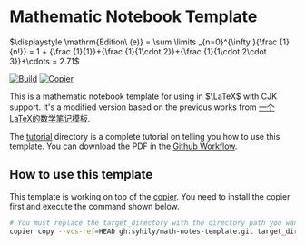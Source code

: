 # Mathematic Notebook Template

$\displaystyle \mathrm{Edition\ (e)} = \sum \limits _{n=0}^{\infty }{\frac {1}{n!}} = 1 + {\frac {1}{1}}+{\frac {1}{1\cdot 2}}+{\frac {1}{1\cdot 2\cdot 3}}+\cdots = 2.71$

[![Build](https://github.com/syhily/math-notes-template/actions/workflows/build.yml/badge.svg)](https://github.com/syhily/math-notes-template/actions/workflows/build.yml) [![Copier](https://img.shields.io/endpoint?url=https://raw.githubusercontent.com/copier-org/copier/master/img/badge/badge-grayscale-inverted-border.json)](https://github.com/copier-org/copier)

This is a mathematic notebook template for using in $\LaTeX$ with CJK support.
It's a modified version based on the previous works from [一个LaTeX的数学笔记模板](https://zhuanlan.zhihu.com/p/604236564).

The [tutorial](tutorial) directory is a complete tutorial on telling you how to use this template. You can download the PDF in the [Github Workflow](https://github.com/syhily/math-notes-template/actions/runs/14700325475/artifacts/3019222200).

## How to use this template

This template is working on top of the [copier](https://github.com/copier-org/copier).
You need to install the copier first and execute the command shown below.

```bash
# You must replace the target_directory with the directory path you want to place your LaTeX notebook.
copier copy --vcs-ref=HEAD gh:syhily/math-notes-template.git target_directory
```
